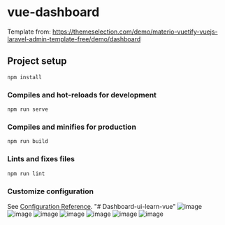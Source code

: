 # vue-dashboard

Template from: https://themeselection.com/demo/materio-vuetify-vuejs-laravel-admin-template-free/demo/dashboard

## Project setup
```
npm install
```

### Compiles and hot-reloads for development
```
npm run serve
```

### Compiles and minifies for production
```
npm run build
```

### Lints and fixes files
```
npm run lint
```

### Customize configuration

See [Configuration Reference](https://cli.vuejs.org/config/).
"# Dashboard-ui-learn-vue" 
![image](https://user-images.githubusercontent.com/74899582/150926549-62698803-0699-48c1-92aa-97b0c9e0ddc8.png)
![image](https://user-images.githubusercontent.com/74899582/150926606-8c98909c-be95-42c9-8bcc-2b18a429fb01.png)
![image](https://user-images.githubusercontent.com/74899582/150926666-03ad0b1d-f085-4673-b87a-8796cfc8033d.png)
![image](https://user-images.githubusercontent.com/74899582/150928689-b37f8e02-4144-4b5e-8e15-c9043fb33083.png)
![image](https://user-images.githubusercontent.com/74899582/150928707-c50c3b2e-2317-43d8-8065-8aa2a7fd8132.png)
![image](https://user-images.githubusercontent.com/74899582/150928736-646e2e6f-fd8f-40d4-a2b5-5254773a096a.png)
![image](https://user-images.githubusercontent.com/74899582/150928754-90ee39ad-1204-4462-8740-e1bf27994876.png)
